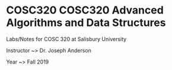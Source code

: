 # COSC320 COSC320 Advanced Algorithms and Data Structures 
Labs/Notes for COSC 320 at Salisbury University

Instructor ~> Dr. Joseph Anderson

Year ~> Fall 2019
